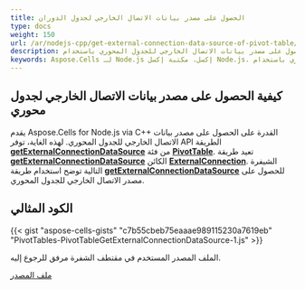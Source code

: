 ```yaml
---
title: الحصول على مصدر بيانات الاتصال الخارجي لجدول الدوران
type: docs
weight: 150
url: /ar/nodejs-cpp/get-external-connection-data-source-of-pivot-table/
description: كيفية الحصول على مصدر بيانات الاتصال الخارجي للجدول المحوري باستخدام Aspose.Cells for Node.js via C++.
keywords: Aspose.Cells لـ Node.js إكسل، مكتبة إكسل Node.js، الحصول على مصدر بيانات الاتصال الخارجي للجدول المحوري باستخدام Aspose.Cells for Node.js via C++
---
```


## **كيفية الحصول على مصدر بيانات الاتصال الخارجي لجدول محوري**

يقدم Aspose.Cells for Node.js via C++ القدرة على الحصول على مصدر بيانات الاتصال الخارجي للجدول المحوري. لهذه الغاية، توفر API الطريقة [**getExternalConnectionDataSource**](https://reference.aspose.com/cells/nodejs-cpp/pivottable/#getExternalConnectionDataSource--) من فئة [**PivotTable**](https://reference.aspose.com/cells/nodejs-cpp/pivottable/).  تعيد طريقة [**getExternalConnectionDataSource**](https://reference.aspose.com/cells/nodejs-cpp/pivottable/#getExternalConnectionDataSource--) الكائن [**ExternalConnection**](https://reference.aspose.com/cells/nodejs-cpp/externalconnection/). الشيفرة التالية توضح استخدام طريقة [**getExternalConnectionDataSource**](https://reference.aspose.com/cells/nodejs-cpp/pivottable/#getExternalConnectionDataSource--) للحصول على مصدر الاتصال الخارجي للجدول المحوري.

## **الكود المثالي**

{{< gist "aspose-cells-gists" "c7b55cbeb75eaaae989115230a7619eb" "PivotTables-PivotTableGetExternalConnectionDataSource-1.js" >}}

الملف المصدر المستخدم في مقتطف الشفرة مرفق للرجوع إليه.

[ملف المصدر](104398862.xlsx)
